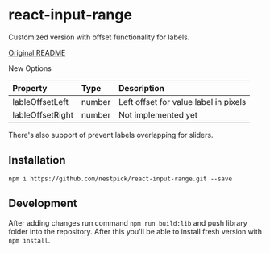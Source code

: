 # react-input-range

Customized version with offset functionality for labels.

[Original README](https://github.com/davidchin/react-input-range)

New Options

Property                | Type                               | Description
:-----------------------|:-----------------------------------|:----------------------------------
lableOffsetLeft         |number                              |Left offset for value label in pixels
lableOffsetRight        |number                              |Not implemented yet

There's also support of prevent labels overlapping for sliders.


## Installation
`npm i https://github.com/nestpick/react-input-range.git --save`

## Development
After adding changes run command `npm run build:lib` and push library folder into the
repository. After this you'll be able to install fresh version with `npm install`.
